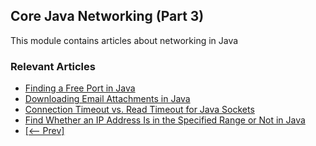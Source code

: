 ## Core Java Networking (Part 3)

This module contains articles about networking in Java

### Relevant Articles

- [Finding a Free Port in Java](https://www.surya.com/java-free-port)
- [Downloading Email Attachments in Java](https://www.surya.com/java-download-email-attachments)
- [Connection Timeout vs. Read Timeout for Java Sockets](https://www.surya.com/java-socket-connection-read-timeout)
- [Find Whether an IP Address Is in the Specified Range or Not in Java](https://www.surya.com/java-check-ip-address-range)
- [[<-- Prev]](/core-java-modules/core-java-networking-2)
